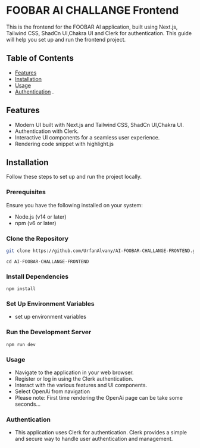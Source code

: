 # FOOBAR AI  CHALLANGE Frontend

This is the frontend for the FOOBAR AI application, built using Next.js, Tailwind CSS, ShadCn UI,Chakra UI and Clerk for authentication. This guide will help you set up and run the frontend project.

## Table of Contents

- [Features](#features)
- [Installation](#installation)
- [Usage](#usage)
- [Authentication](#authentication)
.

## Features

- Modern UI built with Next.js and Tailwind CSS, ShadCn UI,Chakra UI.
- Authentication with Clerk.
- Interactive UI components for a seamless user experience.
- Rendering code snippet with highlight.js

## Installation

Follow these steps to set up and run the project locally.

### Prerequisites

Ensure you have the following installed on your system:

- Node.js (v14 or later)
- npm (v6 or later)

### Clone the Repository

```sh
git clone https://github.com/UrfanAlvany/AI-FOOBAR-CHALLANGE-FRONTEND.git
```
```cd AI-FOOBAR-CHALLANGE-FRONTEND```


### Install Dependencies
```npm install```


### Set Up Environment Variables
- set up environment variables

### Run the Development Server
```npm run dev```


### Usage
- Navigate to the application in your web browser.
- Register or log in using the Clerk authentication.
- Interact with the various features and UI components.
- Select OpenAi from navigation
- Please note: First time rendering the OpenAi page can be take some seconds...



### Authentication

- This application uses Clerk for authentication. Clerk provides a simple and secure way to handle user authentication and management.


